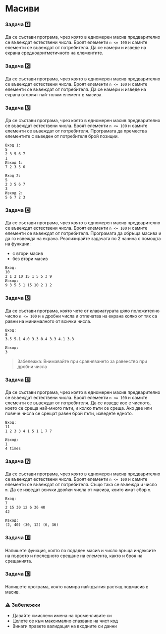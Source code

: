 # Масиви

### Задача :one:
Да се състави програма, чрез която в едномерен масив предварително се въвеждат естествени числа. Броят елементи `n <= 100` и самите елементи се въвеждат от потребителя. Да се намери и изведе на екрана средноаритметичното на елементите.

### Задача :two:
Да се състави програма, чрез която в едномерен масив предварително се въвеждат естествени числа. Броят елементи `n <= 100` и самите елементи се въвеждат от потребителя. Да се намери и изведе на екрана вторият най-голям елемент в масива.

### Задача :three:
Да се състави програма, чрез която в едномерен масив предварително се въвеждат естествени числа. Броят елементи `n <= 100` и самите елементи се въвеждат от потребителя. Програмата да премества елементите с въведен от потребителя брой позиции.
```
Вход 1:
5
2 3 5 6 7
1
Изход 1:
7 2 3 5 6

Вход 2:
5
2 3 5 6 7
3
Изход 2:
5 6 7 2 3
```

### Задача :four:
Да се състави програма, чрез която в едномерен масив предварително се въвеждат естествени числа. Броят елементи `n <= 100` и самите елементи се въвеждат от потребителя. Програмата да обръща масива и да го извежда на екрана. Реализирайте задачата по 2 начина с помощта на функции:
 - с втори масив
 - без втори масив
```
Вход:
10
2 1 2 10 15 1 5 5 3 9
Изход:
9 3 5 5 1 15 10 2 1 2
```

### Задача :five:
Да се състави програма, която чете от клавиатурата цяло положително число `n <= 100` и `n` дробни числа и отпечатва на екрана колко от тях са равни на минималното от всички числа.
```
Вход:
8
3.5 5.1 4.0 3.3 8.4 3.3 4.1 3.3

Изход:
3
```
> Забележка: Внимавайте при сравняването за равенство при дробни числа

### Задача :six:
Да се състави програма, чрез която в едномерен масив предварително се въвеждат естествени числа. Броят елементи `n <= 100` и самите елементи се въвеждат от потребителя. Да се изведе кое е числото, което се среща най-много пъти, и колко пъти се среща. Ако две или повече числа се срещат равен брой пъти, изведете едното.
```
Вход:
11
1 2 3 3 4 1 5 1 1 7 7

Изход:
1
4 times
```

### Задача :seven:
Да се състави програма, чрез която в едномерен масив предварително се въвеждат естествени числа. Броят елементи `n <= 100` и самите елементи се въвеждат от потребителя. Също така се въвежда и число `m`. Да се изведат всички двойки числа от масива, които имат сбор `m`.
```
Вход:
7
2 15 30 12 6 36 40
42

Изход:
(2, 40) (30, 12) (6, 36)
```

### Задача :eight:
Напишете функция, която по подаден масив и число връща индексите на първото и последното срещане на елемента, както и броя на срещанията.

### Задача :nine:
Напишете програма, която намира най-дългия растящ подмасив в масив.

### :warning: Забележки

- Давайте смислени имена на променливите си
- Целете се към максимално спазване на чист код 
- Винаги правете валидация на входните си данни